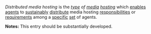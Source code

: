 *Distributed media hosting* is the *[type](https://github.com/gcassel/Modular-Organization-Terminology/blob/master/terms/type.md) of [media](https://github.com/gcassel/Modular-Organization-Terminology/blob/master/terms/media.md) [hosting](https://github.com/gcassel/Modular-Organization-Terminology/blob/master/terms/host.md)* which [enables](https://github.com/gcassel/Modular-Organization-Terminology/blob/master/terms/enable.md) [agents](https://github.com/gcassel/Modular-Organization-Terminology/blob/master/terms/agent.md) to [sustainably](https://github.com/gcassel/Modular-Organization-Terminology/blob/master/terms/sustain.md) [distribute](https://github.com/gcassel/Modular-Organization-Terminology/blob/master/terms/distribute.md) media hosting [responsibilities](https://github.com/gcassel/Modular-Organization-Terminology/blob/master/terms/responsibility.md) or [requirements](https://github.com/gcassel/Modular-Organization-Terminology/blob/master/terms/require.md) among a [specific](https://github.com/gcassel/Modular-Organization-Terminology/blob/master/terms/specific.md) [set](https://github.com/gcassel/Modular-Organization-Terminology/blob/master/terms/set.md) of agents.

**Notes:** This entry should be substantially developed.
